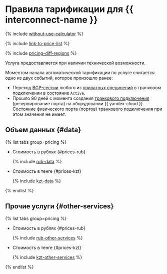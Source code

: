 # Правила тарификации для {{ interconnect-name }}




{% include [without-use-calculator](../_includes/pricing/without-use-calculator.md) %}

{% include [link-to-price-list](../_includes/pricing/link-to-price-list.md) %}

{% include [pricing-diff-regions](../_includes/pricing-diff-regions.md) %}


Услуга предоставляется при наличии технической возможности.

Моментом начала автоматической тарификации по услуге считается одно из двух событий, которое произошло ранее:
* Переход [BGP-сессии](./concepts/priv-con.md#bgp-peering) любого из [приватных соединений](./concepts/priv-con.md) в транковом подключении в состояние `Active`.
* Прошло 90 дней с момента создания [транкового подключения](./concepts/trunk.md) (резервирование порта) на оборудовании {{ yandex-cloud }}. Состояние физического порта (портов) транкового подключения при этом значения не имеет.


## Объем данных {#data}


{% list tabs group=pricing %}

- Стоимость в рублях {#prices-rub}

  {% include [rub-data](../_pricing/interconnect/rub-data.md) %}

- Стоимость в тенге {#prices-kzt}

  {% include [kzt-data](../_pricing/interconnect/kzt-data.md) %}

{% endlist %}



## Прочие услуги {#other-services}


{% list tabs group=pricing %}

- Стоимость в рублях {#prices-rub}

  {% include [rub-other-services](../_pricing/interconnect/rub-other-services.md) %}

- Стоимость в тенге {#prices-kzt}

  {% include [kzt-other-services](../_pricing/interconnect/kzt-other-services.md) %}

{% endlist %}



